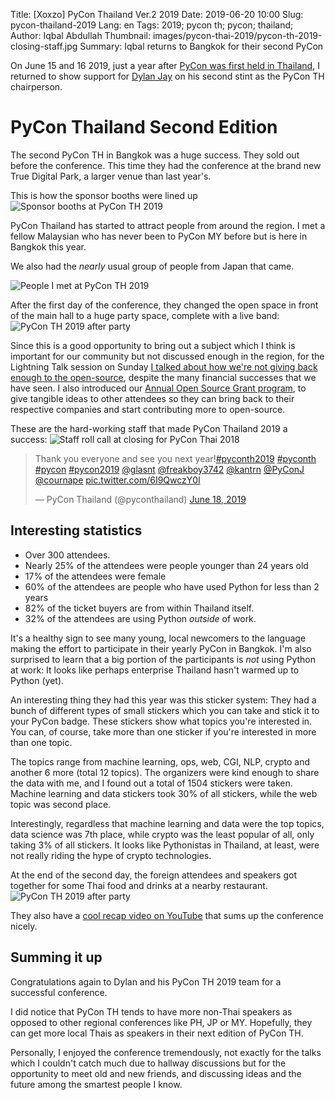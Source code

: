 Title: [Xoxzo] PyCon Thailand Ver.2 2019
Date: 2019-06-20 10:00 
Slug: pycon-thailand-2019
Lang: en 
Tags: 2019; pycon th; pycon; thailand;
Author: Iqbal Abdullah
Thumbnail: images/pycon-thai-2019/pycon-th-2019-closing-staff.jpg
Summary: Iqbal returns to Bangkok for their second PyCon

On June 15 and 16 2019, just a year after [PyCon was first held in Thailand]({filename}/Events/pycon-thai-2018-en.md),
I returned to show support for [Dylan Jay](https://twitter.com/djay75) on his
second stint as the PyCon TH chairperson.

# PyCon Thailand Second Edition

The second PyCon TH in Bangkok was a huge success. They sold out before the conference.
This time they had the conference at the brand new True Digital Park, a larger venue
than last year's.

This is how the sponsor booths were lined up
![Sponsor booths at PyCon TH 2019]({filename}/images/pycon-thai-2019/pycon-th-2019-sponsorbooths.jpg)

PyCon Thailand has started to attract people from around the region. I met a
fellow Malaysian who has never been to PyCon MY before but is here in Bangkok
this year.

We also had the _nearly_ usual group of people from Japan that came.

![People I met at PyCon TH 2019]({filename}/images/pycon-thai-2019/pycon-th-2019-people.jpg)

After the first day of the conference, they changed the open space in front of the
main hall to a huge party space, complete with a live band:
![PyCon TH 2019 after party]({filename}/images/pycon-thai-2019/pycon-th-2019-officialparty.jpg)

Since this is a good opportunity to bring out a subject which I think is
important for our community but not discussed enough in the region, for the
Lightning Talk session on Sunday
[I talked about how we're not giving back enough to the open-source](https://www.slideshare.net/xoxzo/lightning-talk-pycon-thailand-2019),
despite the many financial successes that we have seen.
I also introduced our [Annual Open Source Grant program]({filename}/Community/annual-opensource-grant-2019-en.md),
to give tangible ideas to other attendees so they can bring back to their
respective companies and start contributing more to open-source.

These are the hard-working staff that made PyCon Thailand 2019 a success: 
![Staff roll call at closing for PyCon Thai 2018]({filename}/images/pycon-thai-2019/pycon-th-2019-closing-staff.jpg)

<blockquote class="twitter-tweet" data-lang="en"><p lang="en" dir="ltr">Thank you everyone and see you next year!<a href="https://twitter.com/hashtag/pyconth2019?src=hash&amp;ref_src=twsrc%5Etfw">#pyconth2019</a> <a href="https://twitter.com/hashtag/pyconth?src=hash&amp;ref_src=twsrc%5Etfw">#pyconth</a> <a href="https://twitter.com/hashtag/pycon?src=hash&amp;ref_src=twsrc%5Etfw">#pycon</a> <a href="https://twitter.com/hashtag/pycon2019?src=hash&amp;ref_src=twsrc%5Etfw">#pycon2019</a> <a href="https://twitter.com/glasnt?ref_src=twsrc%5Etfw">@glasnt</a> <a href="https://twitter.com/freakboy3742?ref_src=twsrc%5Etfw">@freakboy3742</a> <a href="https://twitter.com/kantrn?ref_src=twsrc%5Etfw">@kantrn</a> <a href="https://twitter.com/PyConJ?ref_src=twsrc%5Etfw">@PyConJ</a> <a href="https://twitter.com/cournape?ref_src=twsrc%5Etfw">@cournape</a> <a href="https://t.co/6I9QwczY0l">pic.twitter.com/6I9QwczY0l</a></p>&mdash; PyCon Thailand (@pyconthailand) <a href="https://twitter.com/pyconthailand/status/1140832969243758592?ref_src=twsrc%5Etfw">June 18, 2019</a></blockquote>
<script async src="https://platform.twitter.com/widgets.js" charset="utf-8"></script>

## Interesting statistics

- Over 300 attendees.
- Nearly 25% of the attendees were people younger than 24 years old
- 17% of the attendees were female
- 60% of the attendees are people who have used Python for less than 2 years
- 82% of the ticket buyers are from within Thailand itself.
- 32% of the attendees are using Python _outside_ of work.

It's a healthy sign to see many young, local newcomers to the language making the effort
to participate  in their yearly PyCon in Bangkok. I'm also surprised to learn that
a big portion of the participants is _not_ using Python at work: It looks like
perhaps enterprise Thailand hasn't warmed up to Python (yet).

An interesting thing they had this year was this sticker system: They had a
bunch of different types of small stickers which you can take and stick it to
your PyCon badge. These stickers show what topics you're interested in. You can,
of course, take more than one sticker if you're interested in more than one
topic.

The topics range from machine learning, ops, web, CGI, NLP, crypto and another 6
more (total 12 topics). The organizers were kind enough to share the data with
me, and I found out a total of 1504 stickers were taken. Machine learning and
data stickers took 30% of all stickers, while the web topic was second place.

Interestingly, regardless that machine learning and data were the top topics,
data science was 7th place, while crypto was the least popular of
all, only taking 3% of all stickers. It looks like Pythonistas in Thailand, at
least, were not really riding the hype of crypto technologies.

At the end of the second day, the foreign attendees and speakers got together
for some Thai food and drinks at a nearby restaurant.
![PyCon TH 2019 after party]({filename}/images/pycon-thai-2019/pycon-th-2019-afterparty.jpg)

They also have a [cool recap video on YouTube](https://www.youtube.com/watch?v=5cOOKMU0Ztw) that
sums up the conference nicely.

## Summing it up

Congratulations again to Dylan and his PyCon TH 2019 team for a successful  conference.

I did notice that PyCon TH tends to have more non-Thai speakers as opposed to
other regional conferences like PH, JP or MY. Hopefully, they can get more local
Thais as speakers in their next edition of PyCon TH.

Personally, I enjoyed the conference tremendously, not exactly for the talks
which I couldn't catch much due to hallway discussions but for the
opportunity to meet old and new friends, and discussing ideas and the
future among the smartest people I know.
